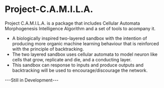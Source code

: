 # Project-C.A.M.I.L.A.
Project C.A.M.I.L.A. is a package that includes Cellular Automata Morphogenesis Intelligence Algorithm and a set of tools to acompany it. 


-	A biologically inspired two-layered sandbox with the intention of producing more organic machine learning behaviour that is reinforced with the principle of backtracking.
-	The two layered sandbox uses cellular automata to model neuron like cells that grow, replicate and die, and a conducting layer.
-	This sandbox can response to inputs and produce outputs and backtracking will be used to encourage/discourage the network.

---Still in Development---
